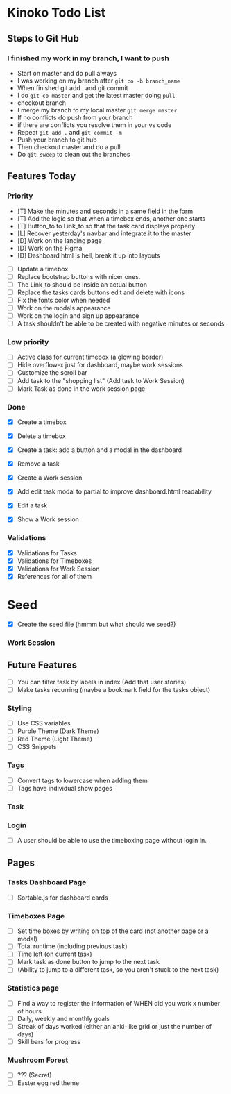 # Kinoko Todo List

## Steps to Git Hub

### I finished my work in my branch, I want to push
- Start on master and do pull always
- I was working on my branch after `git co -b branch_name`
- When finished git add . and git commit
- I do `git co master` and get the latest master doing `pull`
- checkout branch
- I merge my branch to my local master `git merge master`
- If no conflicts do push from your branch
- if there are conflicts you resolve them in your vs code
- Repeat `git add .` and `git commit -m`
- Push your branch to git hub
- Then checkout master and do a pull
- Do `git sweep` to clean out the branches

## Features Today

### Priority
- [T] Make the minutes and seconds in a same field in the form
- [T] Add the logic so that when a timebox ends, another one starts
- [T] Button_to to Link_to so that the task card displays properly
- [L] Recover yesterday's navbar and integrate it to the master
- [D] Work on the landing page
- [D] Work on the Figma
- [D] Dashboard html is hell, break it up into layouts
- [ ] Update a timebox
- [ ] Replace bootstrap buttons with nicer ones.
- [ ] The Link_to should be inside an actual button
- [ ] Replace the tasks cards buttons edit and delete with icons
- [ ] Fix the fonts color when needed
- [ ] Work on the modals appearance
- [ ] Work on the login and sign up appearance
- [ ] A task shouldn't be able to be created with negative minutes or seconds

### Low priority
- [ ] Active class for current timebox (a glowing border)
- [ ] Hide overflow-x just for dashboard, maybe work sessions
- [ ] Customize the scroll bar
- [ ] Add task to the "shopping list" (Add task to Work Session)
- [ ] Mark Task as done in the work session page

### Done
- [X] Create a timebox
- [X] Delete a timebox
- [X] Create a task: add a button and a modal in the dashboard
- [X] Remove a task
- [X] Create a Work session
- [x] Add edit task modal to partial to improve dashboard.html readability
- [X] Edit a task
- [X] Show a Work session


### Validations
- [X] Validations for Tasks
- [X] Validations for Timeboxes
- [X] Validations for Work Session
- [X] References for all of them

# Seed
- [x] Create the seed file (hmmm but what should we seed?)

### Work Session

## Future Features
- [ ] You can filter task by labels in index (Add that user stories)
- [ ] Make tasks recurring (maybe a bookmark field for the tasks object)

### Styling
- [ ] Use CSS variables
- [ ] Purple Theme (Dark Theme)
- [ ] Red Theme (Light Theme)
- [ ] CSS Snippets

### Tags
- [ ] Convert tags to lowercase when adding them
- [ ] Tags have individual show pages

### Task

### Login
- [ ] A user should be able to use the timeboxing page without login in.

## Pages

### Tasks Dashboard Page
- [ ] Sortable.js for dashboard cards


### Timeboxes Page
- [ ] Set time boxes by writing on top of the card (not another page or a modal)
- [ ] Total runtime (including previous task)
- [ ] Time left (on current task)
- [ ] Mark task as done button to jump to the next task
- [ ] (Ability to jump to a different task, so you aren't stuck to the next task)

### Statistics page
- [ ] Find a way to register the information of WHEN did you work x number of hours
- [ ] Daily, weekly and monthly goals
- [ ] Streak of days worked (either an anki-like grid or just the number of days)
- [ ] Skill bars for progress

### Mushroom Forest
- [ ] ??? (Secret)
- [ ] Easter egg red theme
